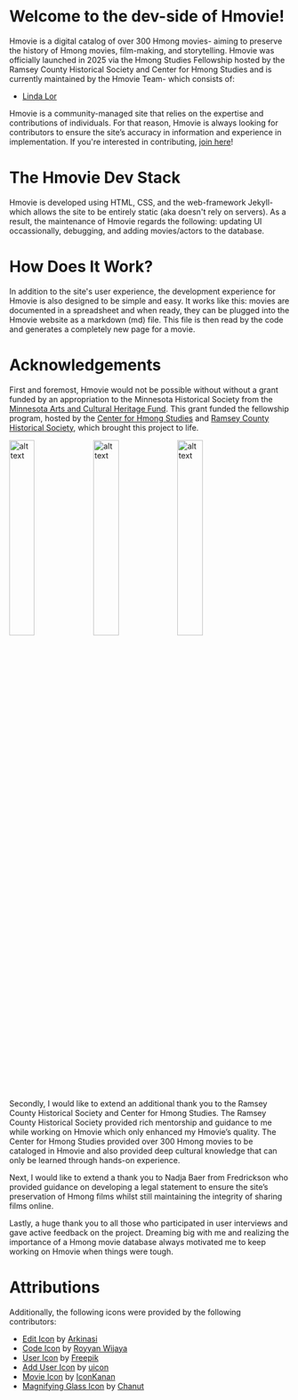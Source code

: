 # Welcome to the dev-side of Hmovie!

Hmovie is a digital catalog of over 300 Hmong movies- aiming to preserve the history of Hmong movies, film-making, and storytelling. Hmovie was officially launched in 2025 via the Hmong Studies Fellowship hosted by the Ramsey County Historical Society and Center for Hmong Studies and is currently maintained by the Hmovie Team- which consists of: 
- [Linda Lor](https://github.com/LindaLor028)

Hmovie is a community-managed site that relies on the expertise and contributions of individuals. For that reason, Hmovie is always looking for contributors to ensure the site’s accuracy in information and experience in implementation. If you're interested in contributing, [join here](https://docs.google.com/forms/d/e/1FAIpQLScNHbhgT9XjnfDxzHmVGZO4mkPn5SHC3-aTS0kcSaTOyuS-Fg/viewform)!


# The Hmovie Dev Stack
Hmovie is developed using HTML, CSS, and the web-framework Jekyll- which allows the site to be entirely static (aka doesn't rely on servers). As a result, the maintenance of Hmovie regards the following: updating UI occassionally, debugging, and  adding movies/actors to the database. 

# How Does It Work?
In addition to the site's user experience, the development experience for Hmovie is also designed to be simple and easy. It works like this: movies are documented in a spreadsheet and when ready, they can be plugged into the Hmovie website as a markdown (md) file. This file is then read by the code and generates a completely new page for a movie. 

# Acknowledgements
First and foremost, Hmovie would not be possible without without a grant funded by an appropriation to the Minnesota Historical Society from the [Minnesota Arts and Cultural Heritage Fund](https://www.legacy.mn.gov/arts-cultural-heritage-fund). This grant funded the fellowship program, hosted by the [Center for Hmong Studies](https://www.csp.edu/center-for-hmong-studies/) and [Ramsey County Historical Society](https://rchs.com/), which brought this project to life. 

<img src="https://github.com/LindaLor028/hmovie.github.io/blob/main/assets/images/logos/legacy_logo-H.jpg" alt="alt text" width="30%"><img src="https://github.com/LindaLor028/hmovie.github.io/blob/main/assets/images/logos/Center for Hmong Studies.png" alt="alt text" width="30%"><img src="https://github.com/LindaLor028/hmovie.github.io/blob/main/assets/images/logos/RCHS Logo Red.jpg" alt="alt text" width="30%">

Secondly, I would like to extend an additional thank you to the Ramsey County Historical Society and Center for Hmong Studies. The Ramsey County Historical Society provided rich mentorship and guidance to me while working on Hmovie which only enhanced my Hmovie’s quality. The Center for Hmong Studies provided over 300 Hmong movies to be cataloged in Hmovie and also provided deep cultural knowledge that can only be learned through hands-on experience. 

Next, I would like to extend a thank you to Nadja Baer from Fredrickson who provided guidance on developing a legal statement to ensure the site’s preservation of Hmong films whilst still maintaining the integrity of sharing films online. 

Lastly, a huge thank you to all those who participated in user interviews and gave active feedback on the project. Dreaming big with me and realizing the importance of a Hmong movie database always motivated me to keep working on Hmovie when things were tough.

# Attributions
Additionally, the following icons were provided by the following contributors: 

- [Edit Icon](https://www.flaticon.com/free-icons/edit-text) by [ Arkinasi](https://www.flaticon.com/authors/arkinasi)
- [Code Icon](https://www.flaticon.com/free-icons/code) by [ Royyan Wijaya](https://www.flaticon.com/authors/royyan-wijaya)
- [User Icon](https://www.flaticon.com/free-icons/user) by [ Freepik](https://www.flaticon.com/authors/freepik)
- [Add User Icon](https://www.flaticon.com/free-icons/add-user) by [ uicon](https://www.flaticon.com/authors/uicon)
- [Movie Icon](https://www.flaticon.com/free-icons/film) by [ IconKanan](https://www.flaticon.com/authors/iconkanan)
- [Magnifying Glass Icon](https://www.flaticon.com/free-icons/search) by [ Chanut](https://www.flaticon.com/authors/chanut)
